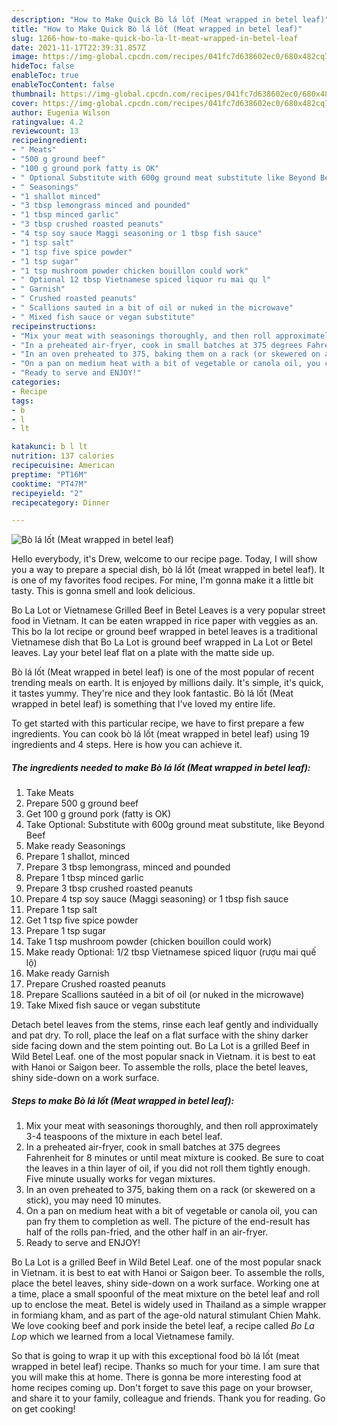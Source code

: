 ```yaml
---
description: "How to Make Quick Bò lá lốt (Meat wrapped in betel leaf)"
title: "How to Make Quick Bò lá lốt (Meat wrapped in betel leaf)"
slug: 1266-how-to-make-quick-bo-la-lt-meat-wrapped-in-betel-leaf
date: 2021-11-17T22:39:31.857Z
image: https://img-global.cpcdn.com/recipes/041fc7d638602ec0/680x482cq70/bo-la-lốt-meat-wrapped-in-betel-leaf-recipe-main-photo.jpg
hideToc: false
enableToc: true
enableTocContent: false
thumbnail: https://img-global.cpcdn.com/recipes/041fc7d638602ec0/680x482cq70/bo-la-lốt-meat-wrapped-in-betel-leaf-recipe-main-photo.jpg
cover: https://img-global.cpcdn.com/recipes/041fc7d638602ec0/680x482cq70/bo-la-lốt-meat-wrapped-in-betel-leaf-recipe-main-photo.jpg
author: Eugenia Wilson
ratingvalue: 4.2
reviewcount: 13
recipeingredient:
- " Meats"
- "500 g ground beef"
- "100 g ground pork fatty is OK"
- " Optional Substitute with 600g ground meat substitute like Beyond Beef"
- " Seasonings"
- "1 shallot minced"
- "3 tbsp lemongrass minced and pounded"
- "1 tbsp minced garlic"
- "3 tbsp crushed roasted peanuts"
- "4 tsp soy sauce Maggi seasoning or 1 tbsp fish sauce"
- "1 tsp salt"
- "1 tsp five spice powder"
- "1 tsp sugar"
- "1 tsp mushroom powder chicken bouillon could work"
- " Optional 12 tbsp Vietnamese spiced liquor ru mai qu l"
- " Garnish"
- " Crushed roasted peanuts"
- " Scallions sauted in a bit of oil or nuked in the microwave"
- " Mixed fish sauce or vegan substitute"
recipeinstructions:
- "Mix your meat with seasonings thoroughly, and then roll approximately 3-4 teaspoons of the mixture in each betel leaf."
- "In a preheated air-fryer, cook in small batches at 375 degrees Fahrenheit for 8 minutes or until meat mixture is cooked. Be sure to coat the leaves in a thin layer of oil, if you did not roll them tightly enough. Five minute usually works for vegan mixtures."
- "In an oven preheated to 375, baking them on a rack (or skewered on a stick), you may need 10 minutes."
- "On a pan on medium heat with a bit of vegetable or canola oil, you can pan fry them to completion as well. The picture of the end-result has half of the rolls pan-fried, and the other half in an air-fryer."
- "Ready to serve and ENJOY!"
categories:
- Recipe
tags:
- b
- l
- lt

katakunci: b l lt 
nutrition: 137 calories
recipecuisine: American
preptime: "PT16M"
cooktime: "PT47M"
recipeyield: "2"
recipecategory: Dinner

---
```



![Bò lá lốt (Meat wrapped in betel leaf)](https://img-global.cpcdn.com/recipes/041fc7d638602ec0/680x482cq70/bo-la-lốt-meat-wrapped-in-betel-leaf-recipe-main-photo.jpg)

Hello everybody, it's Drew, welcome to our recipe page. Today, I will show you a way to prepare a special dish, bò lá lốt (meat wrapped in betel leaf). It is one of my favorites food recipes. For mine, I'm gonna make it a little bit tasty. This is gonna smell and look delicious.

Bo La Lot or Vietnamese Grilled Beef in Betel Leaves is a very popular street food in Vietnam. It can be eaten wrapped in rice paper with veggies as an. This bo la lot recipe or ground beef wrapped in betel leaves is a traditional Vietnamese dish that Bo La Lot is ground beef wrapped in La Lot or Betel leaves. Lay your betel leaf flat on a plate with the matte side up.

Bò lá lốt (Meat wrapped in betel leaf) is one of the most popular of recent trending meals on earth. It is enjoyed by millions daily. It's simple, it's quick, it tastes yummy. They're nice and they look fantastic. Bò lá lốt (Meat wrapped in betel leaf) is something that I've loved my entire life.


To get started with this particular recipe, we have to first prepare a few ingredients. You can cook bò lá lốt (meat wrapped in betel leaf) using 19 ingredients and 4 steps. Here is how you can achieve it.

<!--inarticleads1-->

##### The ingredients needed to make Bò lá lốt (Meat wrapped in betel leaf):

1. Take  Meats
1. Prepare 500 g ground beef
1. Get 100 g ground pork (fatty is OK)
1. Take  Optional: Substitute with 600g ground meat substitute, like Beyond Beef
1. Make ready  Seasonings
1. Prepare 1 shallot, minced
1. Prepare 3 tbsp lemongrass, minced and pounded
1. Prepare 1 tbsp minced garlic
1. Prepare 3 tbsp crushed roasted peanuts
1. Prepare 4 tsp soy sauce (Maggi seasoning) or 1 tbsp fish sauce
1. Prepare 1 tsp salt
1. Get 1 tsp five spice powder
1. Prepare 1 tsp sugar
1. Take 1 tsp mushroom powder (chicken bouillon could work)
1. Make ready  Optional: 1/2 tbsp Vietnamese spiced liquor (rượu mai quế lộ)
1. Make ready  Garnish
1. Prepare  Crushed roasted peanuts
1. Prepare  Scallions sautéed in a bit of oil (or nuked in the microwave)
1. Take  Mixed fish sauce or vegan substitute


Detach betel leaves from the stems, rinse each leaf gently and individually and pat dry. To roll, place the leaf on a flat surface with the shiny darker side facing down and the stem pointing out. Bo La Lot is a grilled Beef in Wild Betel Leaf. one of the most popular snack in Vietnam. it is best to eat with Hanoi or Saigon beer. To assemble the rolls, place the betel leaves, shiny side-down on a work surface. 

<!--inarticleads2-->

##### Steps to make Bò lá lốt (Meat wrapped in betel leaf):

1. Mix your meat with seasonings thoroughly, and then roll approximately 3-4 teaspoons of the mixture in each betel leaf.
1. In a preheated air-fryer, cook in small batches at 375 degrees Fahrenheit for 8 minutes or until meat mixture is cooked. Be sure to coat the leaves in a thin layer of oil, if you did not roll them tightly enough. Five minute usually works for vegan mixtures.
1. In an oven preheated to 375, baking them on a rack (or skewered on a stick), you may need 10 minutes.
1. On a pan on medium heat with a bit of vegetable or canola oil, you can pan fry them to completion as well. The picture of the end-result has half of the rolls pan-fried, and the other half in an air-fryer.
1. Ready to serve and ENJOY!

Bo La Lot is a grilled Beef in Wild Betel Leaf. one of the most popular snack in Vietnam. it is best to eat with Hanoi or Saigon beer. To assemble the rolls, place the betel leaves, shiny side-down on a work surface. Working one at a time, place a small spoonful of the meat mixture on the betel leaf and roll up to enclose the meat. Betel is widely used in Thailand as a simple wrapper in formiang kham, and as part of the age-old natural stimulant Chien Mahk. We love cooking beef and pork inside the betel leaf, a recipe called *Bo La Lop* which we learned from a local Vietnamese family. 

So that is going to wrap it up with this exceptional food bò lá lốt (meat wrapped in betel leaf) recipe. Thanks so much for your time. I am sure that you will make this at home. There is gonna be more interesting food at home recipes coming up. Don't forget to save this page on your browser, and share it to your family, colleague and friends. Thank you for reading. Go on get cooking!
